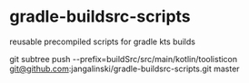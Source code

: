 # gradle-buildsrc-scripts
reusable precompiled scripts for gradle kts builds


git subtree push --prefix=buildSrc/src/main/kotlin/toolisticon git@github.com:jangalinski/gradle-buildsrc-scripts.git master
